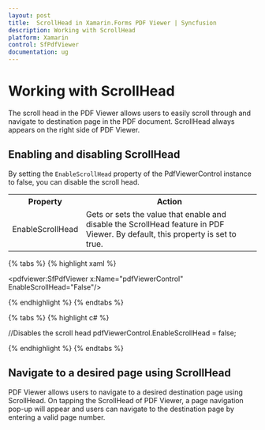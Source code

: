 ```yaml
---
layout: post
title:  ScrollHead in Xamarin.Forms PDF Viewer | Syncfusion
description: Working with ScrollHead
platform: Xamarin
control: SfPdfViewer
documentation: ug
---
```


# Working with ScrollHead

The scroll head in the PDF Viewer allows users to easily scroll through and navigate to destination page in the PDF document. ScrollHead always appears on the right side of PDF Viewer.

## Enabling and disabling ScrollHead

By setting the `EnableScrollHead` property of the PdfViewerControl instance to false, you can disable the scroll head.

<table>

<tr>
<th>Property</th>
<th>Action</th>
</tr>

<tr>
<td>EnableScrollHead</td>
<td>Gets or sets the value that enable and disable the ScrollHead feature in PDF Viewer. By default, this property is set to true.</td>
</tr>

</table>

{% tabs %}
{% highlight xaml %}

<pdfviewer:SfPdfViewer x:Name="pdfViewerControl" EnableScrollHead="False"/>               

{% endhighlight %}
{% endtabs %}

{% tabs %}
{% highlight c# %}

//Disables the scroll head
pdfViewerControl.EnableScrollHead = false;             

{% endhighlight %}
{% endtabs %}

## Navigate to a desired page using ScrollHead

PDF Viewer allows users to navigate to a desired destination page using ScrollHead. On tapping the ScrollHead of PDF Viewer, a page navigation pop-up will appear and users can navigate to the destination page by entering a valid page number.
